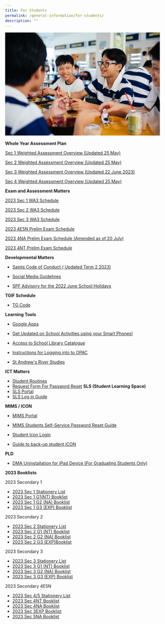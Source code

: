 ```yaml
---
title: For Students
permalink: /general-information/for-students/
description: ""
---
```

![](/images/For%20student/SASS-D1A-3.jpg)

**Whole Year Assessment Plan**

[Sec 1 Weighted Assessment Overview (Updated 25 May)](/files/Parent/Assessment%20Matters/sec%201%20weighted%20assesment%20overview%20(final)%20updated%2025%20may%202023.pdf)

[Sec 2 Weighted Assessment Overview (Updated 25 May)](/files/Parent/Assessment%20Matters/sec%202%20weighted%20assesment%20overview%20_sec%202%20updated%2025%20may%202023.pdf)

[Sec 3 Weighted Assessment Overview (Updated 22 June 2023)](/files/Parent/Assessment%20Matters/sec%203%20weighted%20assesment%20overview%20(final)%20updated%2022%20june%202023.pdf)

[Sec 4 Weighted Assessment Overview (Updated 25 May)](/files/Parent/Assessment%20Matters/sec%204%20weighted%20assesment%20overview%20updated%2025%20may%202023.pdf)

**Exam and Assessment Matters**

[2023 Sec 1 WA3 Schedule](/files/General%20Information/Assessment%20Schedules/2023%20Prelim%20and%20WA3/2023%20wa3%20schedule%20final_sec%201.pdf)

[2023 Sec 2 WA3 Schedule](/files/General%20Information/Assessment%20Schedules/2023%20Prelim%20and%20WA3/2023%20wa3%20schedule%20final_sec%202.pdf)

[2023 Sec 3 WA3 Schedule](/files/General%20Information/Assessment%20Schedules/2023%20Prelim%20and%20WA3/2023%20wa3%20schedule%20final_sec%203.pdf)

[2023 4E5N Prelim Exam Schedule](/files/General%20Information/Assessment%20Schedules/2023%20Prelim%20and%20WA3/2023%204e5n%20prelims.pdf)

[2023 4NA Prelim Exam Schedule (Amended as of 20 July)](/files/General%20Information/Assessment%20Schedules/2023%20Prelim%20and%20WA3/(20%20july)%202023%204na%20prelims%20tt_amended.pdf)

[2023 4NT Prelim Exam Schedule](/files/General%20Information/Assessment%20Schedules/2023%20Prelim%20and%20WA3/2023%204nt%20prelims%20tt.pdf)

**Developmental Matters**  

* [Saints Code of Conduct ( Updated Term 2 2023)](/files/General%20Information/For%20Students/202304_saints%20code%20of%20conduct%20for%202023.pdf)
*   [Social Media Guidelines](/files/Student/Development%20Matter/wcy2me.pdf)

*   [SPF Advisory for the 2022 June School Holidays](/files/Student/Development%20Matter/Joint%20SPF%20CNB%20MOE%20School%20Advisory%20-%20Jun%202022.pdf)

**TGIF Schedule**
* [TG Code](/files/Student/TG%20code/TG%20Code%20for%20Students.pdf)

 
**Learning Tools**  

*   [Google Apps](https://www.google.com/a/sass.sg)
*   [Get Updated on School Activities using your Smart Phones!](http://go.gov.sg/hsej44)  
    
*   [Access to School Library Catalogue](https://schoolibrary.moe.edu.sg/standrewssec/cgi-bin/spydus.exe/MSGTRN/WPAC/HOME)
*   [Instructions for Logging into to OPAC](http://go.gov.sg/ieumpu)
*   [St Andrew's River Studies](https://sites.google.com/site/standrewsriverstudies/home)


**ICT Matters**

*    [Student Routines](/files/Student/ICT%20matter/student%20routines.pdf)
*   [Request Form For Password Reset](https://forms.gle/KW6nnKxe1qJtuvTt7)
**SLS (Student Learning Space)**
* [SLS Portal ](https://vle.learning.moe.edu.sg/login)
*   [SLS Log in Guide](https://go.gov.sg/dxh48w)

**MIMS / ICON**
* [MIMS Portal](https://mims.moe.gov.sg/sspr)

*    [MIMS Students Self-Service Password Reset Guide ](/files/General%20Information/For%20Students/posters_mims_sspr_guide.pdf)


*   [Student Icon Login](https://workspace.google.com/dashboard) 

*    [Guide to back-up student iCON](/files/Student/ICT%20matter/Guide%20to%20back-up%20Google%20iCON.pdf)


**PLD**
*    [DMA Uninstallation for iPad Device (For Graduating Students Only)](/files/Student/ICT%20matter/For%20Students%20Instructions%20for%20DMA%20Uninstallation%20iPad%20Device.pdf)











**2023 Booklists**

2023 Secondary 1

* [2023 Sec 1 Stationery List ](/files/Student/Book%20list/Sec1/1STA.pdf)
* [2023 Sec 1 G1(NT) Booklist](/files/Student/Book%20list/Sec1/1G1.pdf)
* [2023 Sec 1 G2 (NA) Booklist ](/files/Student/Book%20list/Sec1/1G2.pdf)
* [2023 Sec 1 G3 (EXP) Booklist](/files/Student/Book%20list/Sec1/1G3.pdf)

2023 Secondary 2

*  [2023 Sec 2 Stationery List](/files/Student/Book%20list/Sec2/2STA.pdf)
*  [2023 Sec 2 G1 (NT) Booklist](/files/Student/Book%20list/Sec2/2G1.pdf)
*  [2023 Sec 2 G2 (NA) Booklist](/files/Student/Book%20list/Sec2/2G2.pdf)
*  [2023 Sec 2 G3 (EXP)Booklist ](/files/Student/Book%20list/Sec2/2G3.pdf)

  

2023 Secondary 3

* [2023 Sec 3 Stationery List](/files/Student/Book%20list/Sec3/3STA.pdf)
* [2023 Sec 3 G1 (NT) Booklist ](/files/Student/Book%20list/Sec3/3G1.pdf)
* [2023 Sec 3 G2 (NA) Booklist ](/files/Student/Book%20list/Sec3/3G2.pdf)
* [2023 Sec 3 G3 (EXP) Booklist ](/files/Student/Book%20list/Sec3/3G3.pdf)
  

2023 Secondary 4E5N

*  [2023 Sec 4/5 Stationery List](/files/Student/Book%20list/Sec4/45STA.pdf)
*  [2023 Sec 4NT Booklist ](/files/Student/Book%20list/Sec4/4G1.pdf)
*  [2023 Sec 4NA Booklist ](/files/Student/Book%20list/Sec4/4G2.pdf)
*  [2023 Sec 3EXP Booklist ](/files/Student/Book%20list/Sec4/4G3.pdf)
*  [2023 Sec 5NA Booklist ](/files/Student/Book%20list/Sec4/5NA.pdf)